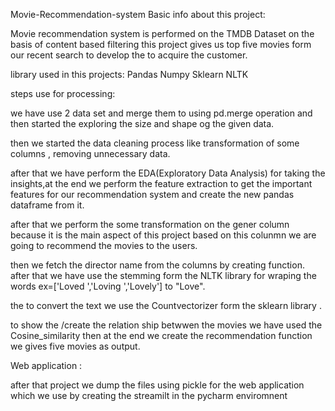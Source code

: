 Movie-Recommendation-system
Basic info about this project:

Movie recommendation system is performed on the TMDB Dataset  on the basis of content based filtering this project gives us top five movies form our recent search to develop the to acquire the customer. 

library used in this projects:
Pandas
Numpy
Sklearn
NLTK

steps use for processing:

we have use 2 data set and merge them to using pd.merge operation and then started the exploring the size and shape og the given data.

then we started the data cleaning process like transformation of some columns , removing unnecessary data.

after that we have perform the EDA(Exploratory Data Analysis) for taking the insights,at the end we perform the feature extraction to get the important features for our recommendation system and create the new pandas dataframe from it.

after that we perform the some transformation on the gener column because it is the main aspect of this project based on this colunmn we are going to recommend the movies to the users.

then we fetch the director name from the columns by creating function.
after that we have use the stemming form the NLTK library for wraping the words ex=['Loved ','Loving ','Lovely'] to "Love".

the to convert the text we use the Countvectorizer form the sklearn library .

to show the /create the relation ship betwwen the movies we have used the Cosine_similarity
then at the end we create the recommendation function we gives five movies as output.

Web application :

after that project we dump the files using pickle for the web application  which we use by creating the streamilt in the pycharm enviromnent 

